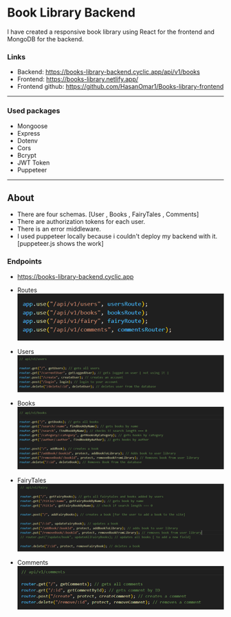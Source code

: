 # Book Library Backend

I have created a responsive book library using React for the frontend and MongoDB for the backend.

### Links

- Backend: https://books-library-backend.cyclic.app/api/v1/books
- Frontend: https://books-library.netlify.app/
- Frontend github: https://github.com/HasanOmar1/Books-library-frontend

---

### Used packages

- Mongoose
- Express
- Dotenv
- Cors
- Bcrypt
- JWT Token
- Puppeteer

---

## About

- There are four schemas. [User , Books , FairyTales , Comments]
- There are authorization tokens for each user.
- There is an error middleware.
- I used puppeteer locally because i couldn't deploy my backend with it. [puppeteer.js shows the work]

### Endpoints

- https://books-library-backend.cyclic.app

- Routes
  ![routes](./assets/routes.png)

- Users
  ![user](./assets//user.png)

- Books
  ![books](/assets/books.png)

- FairyTales
  ![fairy tales](./assets/fairy-tales.png)

- Comments
  ![comments](./assets/comments.png)
